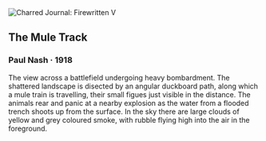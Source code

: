 <div class="artwork-of-the-day">
  <div class="container">
    <div class="img-wrapper">
      <img
        src="https://uploads3.wikiart.org/00236/images/paul-nash/large-000000-3.jpg!Large.jpg"
        alt="Charred Journal: Firewritten V" />
    </div>
    <div class="artwork-detail">
      <div class="artwork-origin"> 
        <h2 class="artwork-name">The Mule Track</h2>
        <h3 class="artist">
          Paul Nash
                    ·  1918
        </h3>
      </div>
      <p class="description">
        <span class="artwork-description-text ng-binding" ng-bind-html="viewModel.ArtworkOfTheDay.Description | unsafe">The view across a battlefield undergoing heavy bombardment. The shattered landscape is disected by an angular duckboard path, along which a mule train is travelling, their small figues just visible in the distance. The animals rear and panic at a nearby explosion as the water from a flooded trench shoots up from the surface. In the sky there are large clouds of yellow and grey coloured smoke, with rubble flying high into the air in the foreground.</span>
                        <div class="text-shadow-container ng-hide" ng-show="showShadow"></div>
      </p>
    </div>
  </div>

</div>
